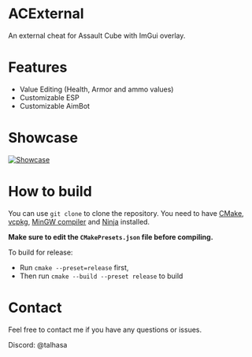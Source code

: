 # ACExternal
An external cheat for Assault Cube with ImGui overlay.

# Features

- Value Editing (Health, Armor and ammo values)
- Customizable ESP
- Customizable AimBot

# Showcase

[![Showcase](https://img.youtube.com/vi/o_ry8-986T0/maxresdefault.jpg)](https://www.youtube.com/watch?v=o_ry8-986T0)

# How to build

You can use `git clone` to clone the repository.
You need to have [CMake](https://cmake.org/getting-started/), [vcpkg](https://learn.microsoft.com/en-us/vcpkg/get_started/overview), [MinGW compiler](https://code.visualstudio.com/docs/cpp/config-mingw) and [Ninja](https://ninja-build.org) installed.

**Make sure to edit the `CMakePresets.json` file before compiling.**

To build for release:

- Run `cmake --preset=release` first,
- Then run `cmake --build --preset release` to build

# Contact

Feel free to contact me if you have any questions or issues.

Discord: @talhasa
